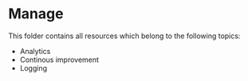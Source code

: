 # Manage
This folder contains all resources which belong to the following topics:
* Analytics
* Continous improvement
* Logging